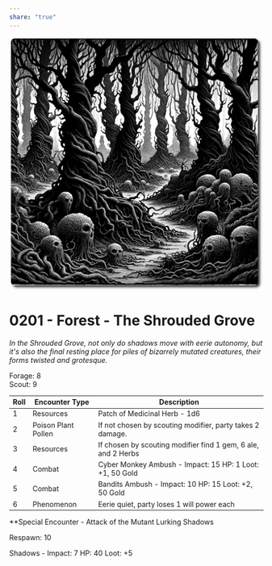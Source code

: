 ```yaml
---
share: "true"
---
```


![shrouded-grove](../shrouded-grove.png)  
# 0201 - Forest - The Shrouded Grove  
  
*In the Shrouded Grove, not only do shadows move with eerie autonomy, but it's also the final resting place for piles of bizarrely mutated creatures, their forms twisted and grotesque.*
  
Forage: 8  
Scout: 9  
  
| Roll | Encounter Type | Description |  
| ---- | ---- | ---- |  
| 1 | Resources | Patch of Medicinal Herb - 1d6  |  
| 2 | Poison Plant Pollen | If not chosen by scouting modifier, party takes 2 damage. |  
| 3 | Resources | If chosen by scouting modifier find 1 gem, 6 ale, and 2 Herbs |  
| 4 | Combat | Cyber Monkey Ambush - Impact: 15  HP: 1 Loot: +1, 50 Gold |  
| 5 | Combat | Bandits Ambush - Impact: 10 HP: 15 Loot: +2, 50 Gold |  
| 6 | Phenomenon | Eerie quiet, party loses 1 will power each |  
  
**Special Encounter - Attack of the Mutant Lurking Shadows  
  
Respawn: 10  
  
Shadows - Impact: 7 HP: 40 Loot: +5